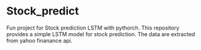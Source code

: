 # Stock_predict
Fun project for Stock prediction LSTM with pythorch.
This repository provides a simple LSTM model for stock prediction.
The data are extracted from yahoo finanance api.
